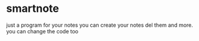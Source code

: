 # smartnote
just a program for your notes
you can create your notes del them and more.
you can change the code too
